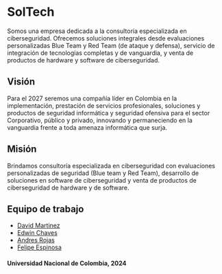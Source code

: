 
# SolTech

Somos una empresa dedicada a la consultoría especializada en ciberseguridad. Ofrecemos soluciones integrales desde evaluaciones personalizadas Blue Team y Red Team (de ataque y defensa), servicio de integración de tecnologías completas y de vanguardia, y venta de productos de hardware y software de ciberseguridad.

## Visión

Para el 2027 seremos una compañía líder en Colombia en la implementación, prestación de servicios profesionales, soluciones y productos de seguridad informática y seguridad ofensiva para el sector Corporativo, público y privado, innovando y permaneciendo en la vanguardia frente a toda amenaza informática que surja.


## Misión

Brindamos consultoría especializada en ciberseguridad con evaluaciones personalizadas de seguridad (Blue team y Red Team), desarrollo de soluciones en software de ciberseguridad y venta de productos de ciberseguridad de hardware y de software.
## Equipo de trabajo

- [David Martinez](https://github.com/DavidMT7)
- [Edwin Chaves](https://github.com/dimolinas)
- [Andres Rojas](https://github.com/arojaspe)
- [Felipe Espinosa](https://github.com/ofespinosaa)



#### Universidad Nacional de Colombia, 2024
